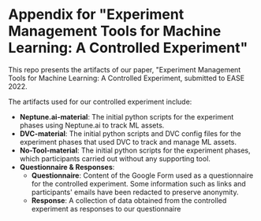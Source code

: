 # Appendix for "Experiment Management Tools for Machine Learning: A Controlled Experiment"

This repo presents the artifacts of our paper, "Experiment Management Tools for Machine Learning: A Controlled Experiment, submitted to EASE 2022.

The artifacts used for our controlled experiment include: 
  - **Neptune.ai-material**: The initial python scripts for the experiment phases using Neptune.ai to track ML assets.
  - **DVC-material**: The initial python scripts and DVC config files for the experiment phases that used DVC to track and manage ML assets.
  - **No-Tool-material**: The initial python scripts for the experiment phases, which participants carried out without any supporting tool. 
  - **Questionnaire & Responses**:
    - **Questionnaire**: Content of the Google Form used as a questionnaire for the controlled experiment. Some information such as links and participants' emails have been redacted to preserve anonymity.  
    - **Response**: A collection of data obtained from the controlled experiment as responses to our questionnaire
